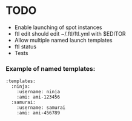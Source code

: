 # TODO

* Enable launching of spot instances
* ftl edit should edit ~/.ftl/ftl.yml with $EDITOR
* Allow multiple named launch templates
* ftl status <instance>
* Tests    

### Example of named templates:

    :templates:
      :ninja:
        :username: ninja
        :ami: ami-123456
      :samurai:
        :username: samurai
        :ami: ami-456789


